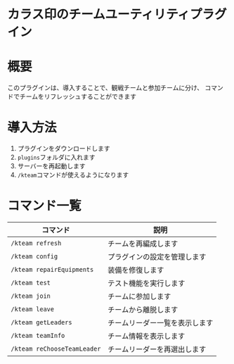 # カラス印のチームユーティリティプラグイン

# 概要

このプラグインは、導入することで、観戦チームと参加チームに分け、
コマンドでチームをリフレッシュすることができます

# 導入方法

1. プラグインをダウンロードします
2. `plugins`フォルダに入れます
3. サーバーを再起動します
4. `/kteam`コマンドが使えるようになります

# コマンド一覧

| コマンド                               | 説明                                    |
|------------------------------------|---------------------------------------|
| `/kteam refresh`                   | チームを再編成します                           |
| `/kteam config`                    | プラグインの設定を管理します                      |
| `/kteam repairEquipments`          | 装備を修復します                             |
| `/kteam test`                      | テスト機能を実行します                          |
| `/kteam join`                      | チームに参加します                            |
| `/kteam leave`                     | チームから離脱します                           |
| `/kteam getLeaders`                | チームリーダー一覧を表示します                     |
| `/kteam teamInfo`                  | チーム情報を表示します                          |
| `/kteam reChooseTeamLeader`        | チームリーダーを再選出します                      |
